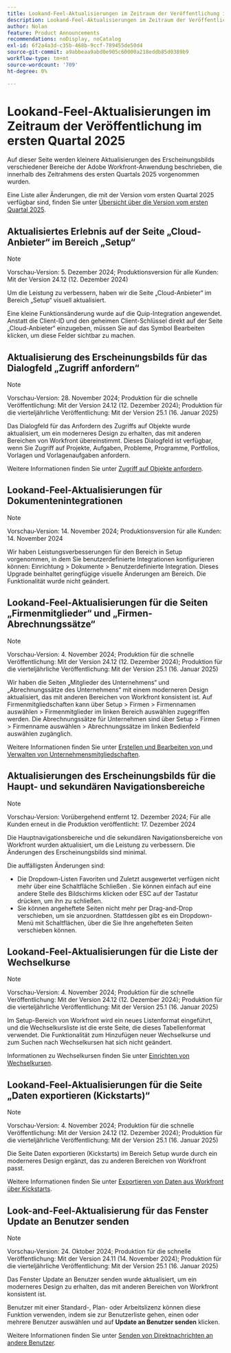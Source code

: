 ```yaml
---
title: Lookand-Feel-Aktualisierungen im Zeitraum der Veröffentlichung im ersten Quartal 2025
description: Lookand-Feel-Aktualisierungen im Zeitraum der Veröffentlichung im ersten Quartal 2025
author: Nolan
feature: Product Announcements
recommendations: noDisplay, noCatalog
exl-id: 6f2a4a3d-c35b-468b-9ccf-789455de50d4
source-git-commit: a9abbeaa9abd0e905c60000a218eddb85d0389b9
workflow-type: tm+mt
source-wordcount: '709'
ht-degree: 0%

---
```


# Lookand-Feel-Aktualisierungen im Zeitraum der Veröffentlichung im ersten Quartal 2025

Auf dieser Seite werden kleinere Aktualisierungen des Erscheinungsbilds verschiedener Bereiche der Adobe Workfront-Anwendung beschrieben, die innerhalb des Zeitrahmens des ersten Quartals 2025 vorgenommen wurden.

Eine Liste aller Änderungen, die mit der Version vom ersten Quartal 2025 verfügbar sind, finden Sie unter [Übersicht über die Version vom ersten Quartal 2025](/help/quicksilver/product-announcements/product-releases/25-q1-release-activity/25-q1-release-overview.md).

## Aktualisiertes Erlebnis auf der Seite „Cloud-Anbieter“ im Bereich „Setup“

>[!NOTE]
>
>Vorschau-Version: 5. Dezember 2024; Produktionsversion für alle Kunden: Mit der Version 24.12 (12. Dezember 2024)

Um die Leistung zu verbessern, haben wir die Seite „Cloud-Anbieter“ im Bereich „Setup“ visuell aktualisiert.

Eine kleine Funktionsänderung wurde auf die Quip-Integration angewendet. Anstatt die Client-ID und den geheimen Client-Schlüssel direkt auf der Seite „Cloud-Anbieter“ einzugeben, müssen Sie auf das Symbol Bearbeiten klicken, um diese Felder sichtbar zu machen.

## Aktualisierung des Erscheinungsbilds für das Dialogfeld „Zugriff anfordern“

>[!NOTE]
>
>Vorschau-Version: 28. November 2024; Produktion für die schnelle Veröffentlichung: Mit der Version 24.12 (12. Dezember 2024); Produktion für die vierteljährliche Veröffentlichung: Mit der Version 25.1 (16. Januar 2025)

Das Dialogfeld für das Anfordern des Zugriffs auf Objekte wurde aktualisiert, um ein moderneres Design zu erhalten, das mit anderen Bereichen von Workfront übereinstimmt. Dieses Dialogfeld ist verfügbar, wenn Sie Zugriff auf Projekte, Aufgaben, Probleme, Programme, Portfolios, Vorlagen und Vorlagenaufgaben anfordern.

Weitere Informationen finden Sie unter [Zugriff auf Objekte anfordern](/help/quicksilver/workfront-basics/grant-and-request-access-to-objects/request-access.md).

## Lookand-Feel-Aktualisierungen für Dokumentenintegrationen

>[!NOTE]
>
>Vorschau-Version: 14. November 2024; Produktionsversion für alle Kunden: 14. November 2024

Wir haben Leistungsverbesserungen für den Bereich in Setup vorgenommen, in dem Sie benutzerdefinierte Integrationen konfigurieren können: Einrichtung > Dokumente > Benutzerdefinierte Integration. Dieses Upgrade beinhaltet geringfügige visuelle Änderungen am Bereich. Die Funktionalität wurde nicht geändert.

## Lookand-Feel-Aktualisierungen für die Seiten „Firmenmitglieder“ und „Firmen-Abrechnungssätze“

>[!NOTE]
>
>Vorschau-Version: 4. November 2024; Produktion für die schnelle Veröffentlichung: Mit der Version 24.12 (12. Dezember 2024); Produktion für die vierteljährliche Veröffentlichung: Mit der Version 25.1 (16. Januar 2025)

Wir haben die Seiten „Mitglieder des Unternehmens“ und „Abrechnungssätze des Unternehmens“ mit einem moderneren Design aktualisiert, das mit anderen Bereichen von Workfront konsistent ist. Auf Firmenmitgliedschaften kann über Setup > Firmen > Firmennamen auswählen > Firmenmitglieder im linken Bereich auswählen zugegriffen werden. Die Abrechnungssätze für Unternehmen sind über Setup > Firmen > Firmenname auswählen > Abrechnungssätze im linken Bedienfeld auswählen zugänglich.

Weitere Informationen finden Sie unter [Erstellen und Bearbeiten von ](/help/quicksilver/administration-and-setup/set-up-workfront/organizational-setup/create-and-edit-companies.md) und [Verwalten von Unternehmensmitgliedschaften](/help/quicksilver/administration-and-setup/set-up-workfront/organizational-setup/manage-company-memberships.md).

## Aktualisierungen des Erscheinungsbilds für die Haupt- und sekundären Navigationsbereiche

>[!NOTE]
>
>Vorschau-Version: Vorübergehend entfernt 12. Dezember 2024; Für alle Kunden erneut in die Produktion veröffentlicht: 17. Dezember 2024

Die Hauptnavigationsbereiche und die sekundären Navigationsbereiche von Workfront wurden aktualisiert, um die Leistung zu verbessern. Die Änderungen des Erscheinungsbilds sind minimal.

Die auffälligsten Änderungen sind:

* Die Dropdown-Listen Favoriten und Zuletzt ausgewertet verfügen nicht mehr über eine Schaltfläche Schließen . Sie können einfach auf eine andere Stelle des Bildschirms klicken oder ESC auf der Tastatur drücken, um ihn zu schließen.
* Sie können angeheftete Seiten nicht mehr per Drag-and-Drop verschieben, um sie anzuordnen. Stattdessen gibt es ein Dropdown-Menü mit Schaltflächen, über die Sie Ihre angehefteten Seiten verschieben können.

## Lookand-Feel-Aktualisierungen für die Liste der Wechselkurse

>[!NOTE]
>
>Vorschau-Version: 4. November 2024; Produktion für die schnelle Veröffentlichung: Mit der Version 24.12 (12. Dezember 2024); Produktion für die vierteljährliche Veröffentlichung: Mit der Version 25.1 (16. Januar 2025)

Im Setup-Bereich von Workfront wird ein neues Listenformat eingeführt, und die Wechselkursliste ist die erste Seite, die dieses Tabellenformat verwendet. Die Funktionalität zum Hinzufügen neuer Wechselkurse und zum Suchen nach Wechselkursen hat sich nicht geändert.

Informationen zu Wechselkursen finden Sie unter [Einrichten von Wechselkursen](/help/quicksilver/administration-and-setup/manage-workfront/exchange-rates/set-up-exchange-rates.md).

## Lookand-Feel-Aktualisierungen für die Seite „Daten exportieren (Kickstarts)“

>[!NOTE]
>
>Vorschau-Version: 4. November 2024; Produktion für die schnelle Veröffentlichung: Mit der Version 24.12 (12. Dezember 2024); Produktion für die vierteljährliche Veröffentlichung: Mit der Version 25.1 (16. Januar 2025)

Die Seite Daten exportieren (Kickstarts) im Bereich Setup wurde durch ein moderneres Design ergänzt, das zu anderen Bereichen von Workfront passt.

Weitere Informationen finden Sie unter [Exportieren von Daten aus Workfront über Kickstarts](/help/quicksilver/administration-and-setup/manage-workfront/using-kick-starts/export-data-from-wf-via-kick-starts.md).

## Look-and-Feel-Aktualisierung für das Fenster Update an Benutzer senden

>[!NOTE]
>
>Vorschau-Version: 24. Oktober 2024; Produktion für die schnelle Veröffentlichung: Mit der Version 24.11 (14. November 2024); Produktion für die vierteljährliche Veröffentlichung: Mit der Version 25.1 (16. Januar 2025)

Das Fenster Update an Benutzer senden wurde aktualisiert, um ein moderneres Design zu erhalten, das mit anderen Bereichen von Workfront konsistent ist.

Benutzer mit einer Standard-, Plan- oder Arbeitslizenz können diese Funktion verwenden, indem sie zur Benutzerliste gehen, einen oder mehrere Benutzer auswählen und auf **Update an Benutzer senden** klicken.

Weitere Informationen finden Sie unter [Senden von Direktnachrichten an andere Benutzer](/help/quicksilver/people-teams-and-groups/work-directly-with-others/send-direct-messages-to-other-users.md).
